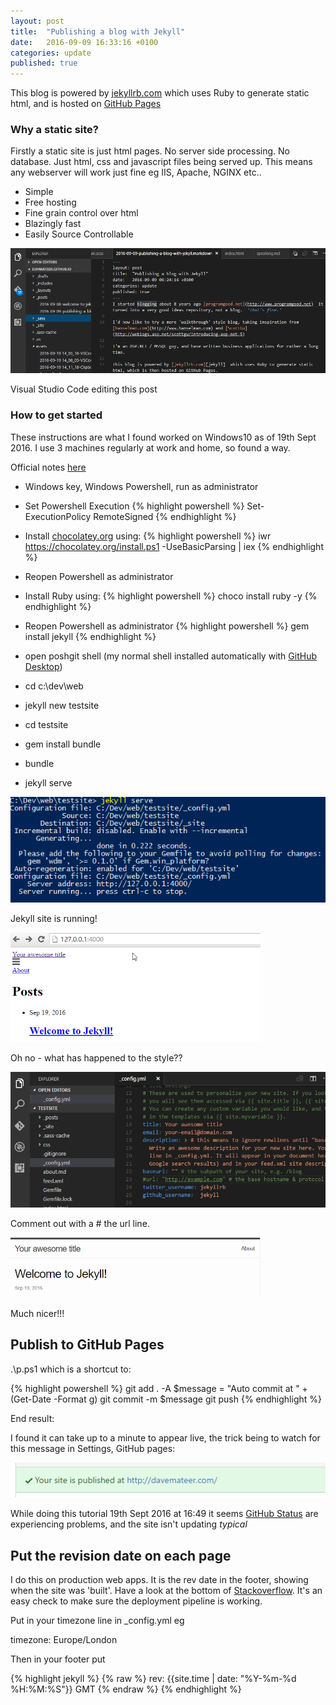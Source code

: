 ```yaml
---
layout: post
title:  "Publishing a blog with Jekyll"
date:   2016-09-09 16:33:16 +0100
categories: update
published: true 
---
```


This blog is powered by [jekyllrb.com](https://jekyllrb.com/)  which uses Ruby to generate static html, and is hosted on [GitHub Pages](https://pages.github.com/)

### Why a static site?
Firstly a static site is just html pages.  No server side processing.  No database.  Just html, css and javascript files being served up.  This means any webserver will work just fine eg IIS, Apache, NGINX etc..

* Simple
* Free hosting
* Fine grain control over html
* Blazingly fast
* Easily Source Controllable
 

![Screenshot](/assets/Untitled.png)

Visual Studio Code editing this post

### How to get started
These instructions are what I found worked on Windows10 as of 19th Sept 2016.  I use 3 machines regularly at work and home, so found a way.

Official notes [here](https://jekyllrb.com/docs/windows/#installation)

* Windows key, Windows Powershell, run as administrator
* Set Powershell Execution
{% highlight powershell %}
Set-ExecutionPolicy RemoteSigned
{% endhighlight %}

* Install <a href="https://chocolatey.org/install">chocolatey.org</a> using: 
{% highlight powershell %}
iwr https://chocolatey.org/install.ps1 -UseBasicParsing | iex
{% endhighlight %}
* Reopen Powershell as administrator
* Install Ruby using:
{% highlight powershell %}
choco install ruby -y
{% endhighlight %}
* Reopen Powershell as administrator
{% highlight powershell %}
gem install jekyll
{% endhighlight %}
* open poshgit shell (my normal shell installed automatically with <a href="https://desktop.github.com/">GitHub Desktop</a>)
* cd c:\dev\web
* jekyll new testsite
* cd testsite
* gem install bundle
* bundle
* jekyll serve

![Screenshot](/assets/Posh1.png)

Jekyll site is running!

<img src="/assets/DemoSiteNoCss.png" width="400" />

Oh no - what has happened to the style??

![Screenshot](/assets/FixConfig.png)

Comment out with a # the url line.

<img src="/assets/DemoSite.png" width="400" />

Much nicer!!!

## Publish to GitHub Pages

.\p.ps1  which is a shortcut to:

{% highlight powershell %}
git add . -A
$message = "Auto commit at " + (Get-Date -Format g)
git commit -m  $message
git push
{% endhighlight %}

End result:

I found it can take up to a minute to appear live, the trick being to watch for this message in Settings, GitHub pages:
 
![Screenshot](/assets/GitHub.png)

While doing this tutorial 19th Sept 2016 at 16:49 it seems [GitHub Status](https://status.github.com/) are experiencing problems, and the site isn't updating *typical*

## Put the revision date on each page
I do this on production web apps.  It is the rev date in the footer, showing when the site was 'built'.  Have a look at the bottom of [Stackoverflow](http://stackoverflow.com).   It's an easy check to make sure the deployment pipeline is working.

Put in your timezone line in _config.yml eg

timezone: Europe/London

Then in your footer put 

{% highlight jekyll %}
{% raw  %}
rev:  {{site.time | date: "%Y-%m-%d %H:%M:%S"}} GMT
{% endraw %}
{% endhighlight %}




